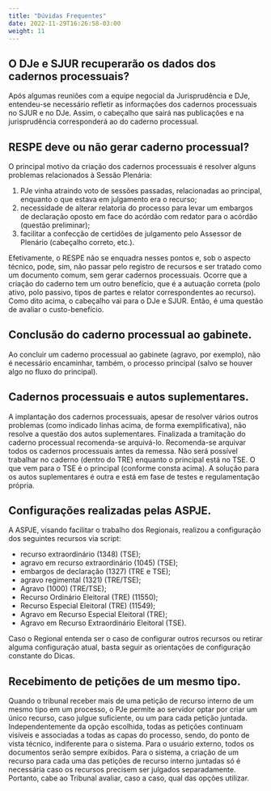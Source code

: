 ```yaml
---
title: "Dúvidas Frequentes"
date: 2022-11-29T16:26:58-03:00
weight: 11
---
```


## O DJe e SJUR recuperarão os dados dos cadernos processuais?

Após algumas reuniões com a equipe negocial da Jurisprudência e DJe, entendeu-se necessário refletir as informações dos cadernos processuais no SJUR e no DJe. Assim, o cabeçalho que sairá nas publicações e na jurisprudência corresponderá ao do caderno processual.

## RESPE deve ou não gerar caderno processual?

O principal motivo da criação dos cadernos processuais é resolver alguns problemas relacionados à Sessão Plenária:

1. PJe vinha atraindo voto de sessões passadas, relacionadas ao principal, enquanto o que estava em julgamento era o recurso;
2. necessidade de alterar relatoria do processo para levar um embargos de declaração oposto em face do acórdão com redator para o acórdão (questão preliminar);
3. facilitar a confecção de certidões de julgamento pelo Assessor de Plenário (cabeçalho correto, etc.).

Efetivamente, o RESPE não se enquadra nesses pontos e, sob o aspecto técnico, pode, sim, não passar pelo registro de recursos e ser tratado como um documento comum, sem gerar cadernos processuais. Ocorre que a criação do caderno tem um outro benefício, que é a autuação correta (polo ativo, polo passivo, tipos de partes e relator correspondentes ao recurso). Como dito acima, o cabeçalho vai para o DJe e SJUR. Então, é uma questão de avaliar o custo-benefício.

## Conclusão do caderno processual ao gabinete.

Ao concluir um caderno processual ao gabinete (agravo, por exemplo), não é necessário encaminhar, também, o processo principal (salvo se houver algo no fluxo do principal).

## Cadernos processuais e autos suplementares.

A implantação dos cadernos processuais, apesar de resolver vários outros problemas (como indicado linhas acima, de forma exemplificativa), não resolve a questão dos autos suplementares. Finalizada a tramitação do caderno processual recomenda-se arquivá-lo. Recomenda-se arquivar todos os cadernos processuais antes da remessa. Não será possível trabalhar no caderno (dentro do TRE) enquanto o principal está no TSE.  O que vem para o TSE é o principal (conforme consta acima). A solução para os autos suplementares é outra e está em fase de testes e regulamentação própria.

## Configurações realizadas pelas ASPJE.

A ASPJE, visando facilitar o trabalho dos Regionais, realizou a configuração dos seguintes recursos via script:

+ recurso extraordinário (1348) (TSE);
+ agravo em recurso extraordinário (1045) (TSE);
+ embargos de declaração (1327) (TRE e TSE);
+ agravo regimental (1321) (TRE/TSE);
+ Agravo (1000) (TRE/TSE);
+ Recurso Ordinário Eleitoral (TRE) (11550);
+ Recurso Especial Eleitoral (TRE) (11549);
+ Agravo em Recurso Especial Eleitoral (TRE);
+ Agravo em Recurso Extraordinário Eleitoral (TSE).

Caso o Regional entenda ser o caso de configurar outros recursos ou retirar alguma configuração atual, basta seguir as orientações de configuração constante do Dicas.

## Recebimento de petições de um mesmo tipo.

Quando o tribunal receber mais de uma petição de recurso interno de um mesmo tipo em um processo, o PJe permite ao servidor optar por criar um único recurso, caso julgue suficiente, ou um para cada petição juntada. Independentemente da opção escolhida, todas as petições continuam visíveis e associadas a todas as capas do processo, sendo, do ponto de vista técnico, indiferente para o sistema. Para o usuário externo, todos os documentos serão sempre exibidos. Para o sistema, a criação de um recurso para cada uma das petições de recurso interno juntadas só é necessária caso os recursos precisem ser julgados separadamente. Portanto, cabe ao Tribunal avaliar, caso a caso, qual das opções utilizar. 
